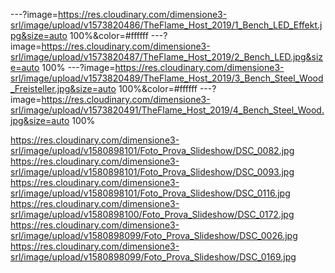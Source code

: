 ---?image=https://res.cloudinary.com/dimensione3-srl/image/upload/v1573820486/TheFlame_Host_2019/1_Bench_LED_Effekt.jpg&size=auto 100%&color=#ffffff
---?image=https://res.cloudinary.com/dimensione3-srl/image/upload/v1573820487/TheFlame_Host_2019/2_Bench_LED.jpg&size=auto 100%
---?image=https://res.cloudinary.com/dimensione3-srl/image/upload/v1573820489/TheFlame_Host_2019/3_Bench_Steel_Wood_Freisteller.jpg&size=auto 100%&color=#ffffff
---?image=https://res.cloudinary.com/dimensione3-srl/image/upload/v1573820491/TheFlame_Host_2019/4_Bench_Steel_Wood.jpg&size=auto 100%

https://res.cloudinary.com/dimensione3-srl/image/upload/v1580898101/Foto_Prova_Slideshow/DSC_0082.jpg
https://res.cloudinary.com/dimensione3-srl/image/upload/v1580898101/Foto_Prova_Slideshow/DSC_0093.jpg
https://res.cloudinary.com/dimensione3-srl/image/upload/v1580898101/Foto_Prova_Slideshow/DSC_0116.jpg
https://res.cloudinary.com/dimensione3-srl/image/upload/v1580898100/Foto_Prova_Slideshow/DSC_0172.jpg
https://res.cloudinary.com/dimensione3-srl/image/upload/v1580898099/Foto_Prova_Slideshow/DSC_0026.jpg
https://res.cloudinary.com/dimensione3-srl/image/upload/v1580898099/Foto_Prova_Slideshow/DSC_0169.jpg